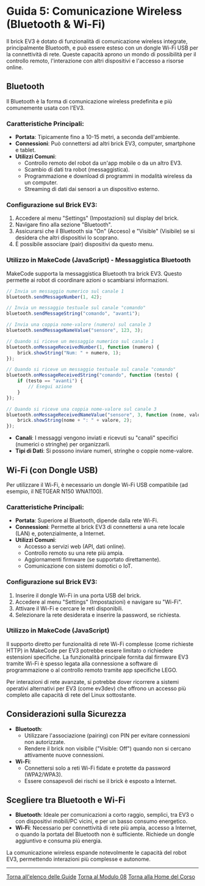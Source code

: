 # Guida 5: Comunicazione Wireless (Bluetooth & Wi-Fi)

Il brick EV3 è dotato di funzionalità di comunicazione wireless integrate, principalmente Bluetooth, e può essere esteso con un dongle Wi-Fi USB per la connettività di rete. Queste capacità aprono un mondo di possibilità per il controllo remoto, l'interazione con altri dispositivi e l'accesso a risorse online.

## Bluetooth

Il Bluetooth è la forma di comunicazione wireless predefinita e più comunemente usata con l'EV3.

### Caratteristiche Principali:
*   **Portata**: Tipicamente fino a 10-15 metri, a seconda dell'ambiente.
*   **Connessioni**: Può connettersi ad altri brick EV3, computer, smartphone e tablet.
*   **Utilizzi Comuni**:
    *   Controllo remoto del robot da un'app mobile o da un altro EV3.
    *   Scambio di dati tra robot (messaggistica).
    *   Programmazione e download di programmi in modalità wireless da un computer.
    *   Streaming di dati dai sensori a un dispositivo esterno.

### Configurazione sul Brick EV3:
1.  Accedere al menu "Settings" (Impostazioni) sul display del brick.
2.  Navigare fino alla sezione "Bluetooth".
3.  Assicurarsi che il Bluetooth sia "On" (Acceso) e "Visible" (Visibile) se si desidera che altri dispositivi lo scoprano.
4.  È possibile associare (pair) dispositivi da questo menu.

### Utilizzo in MakeCode (JavaScript) - Messaggistica Bluetooth

MakeCode supporta la messaggistica Bluetooth tra brick EV3. Questo permette ai robot di coordinare azioni o scambiarsi informazioni.

```javascript
// Invia un messaggio numerico sul canale 1
bluetooth.sendMessageNumber(1, 42);

// Invia un messaggio testuale sul canale "comando"
bluetooth.sendMessageString("comando", "avanti");

// Invia una coppia nome-valore (numero) sul canale 3
bluetooth.sendMessageNameValue("sensore", 123, 3);

// Quando si riceve un messaggio numerico sul canale 1
bluetooth.onMessageReceivedNumber(1, function (numero) {
    brick.showString("Num: " + numero, 1);
});

// Quando si riceve un messaggio testuale sul canale "comando"
bluetooth.onMessageReceivedString("comando", function (testo) {
    if (testo == "avanti") {
        // Esegui azione
    }
});

// Quando si riceve una coppia nome-valore sul canale 3
bluetooth.onMessageReceivedNameValue("sensore", 3, function (nome, valore) {
    brick.showString(nome + ": " + valore, 2);
});
```
*   **Canali**: I messaggi vengono inviati e ricevuti su "canali" specifici (numerici o stringhe) per organizzarli.
*   **Tipi di Dati**: Si possono inviare numeri, stringhe o coppie nome-valore.

## Wi-Fi (con Dongle USB)

Per utilizzare il Wi-Fi, è necessario un dongle Wi-Fi USB compatibile (ad esempio, il NETGEAR N150 WNA1100).

### Caratteristiche Principali:
*   **Portata**: Superiore al Bluetooth, dipende dalla rete Wi-Fi.
*   **Connessioni**: Permette al brick EV3 di connettersi a una rete locale (LAN) e, potenzialmente, a Internet.
*   **Utilizzi Comuni**:
    *   Accesso a servizi web (API, dati online).
    *   Controllo remoto su una rete più ampia.
    *   Aggiornamenti firmware (se supportato direttamente).
    *   Comunicazione con sistemi domotici o IoT.

### Configurazione sul Brick EV3:
1.  Inserire il dongle Wi-Fi in una porta USB del brick.
2.  Accedere al menu "Settings" (Impostazioni) e navigare su "Wi-Fi".
3.  Attivare il Wi-Fi e cercare le reti disponibili.
4.  Selezionare la rete desiderata e inserire la password, se richiesta.

### Utilizzo in MakeCode (JavaScript)

Il supporto diretto per funzionalità di rete Wi-Fi complesse (come richieste HTTP) in MakeCode per EV3 potrebbe essere limitato o richiedere estensioni specifiche. La funzionalità principale fornita dal firmware EV3 tramite Wi-Fi è spesso legata alla connessione a software di programmazione o al controllo remoto tramite app specifiche LEGO.

Per interazioni di rete avanzate, si potrebbe dover ricorrere a sistemi operativi alternativi per EV3 (come ev3dev) che offrono un accesso più completo alle capacità di rete del Linux sottostante.

## Considerazioni sulla Sicurezza

*   **Bluetooth**:
    *   Utilizzare l'associazione (pairing) con PIN per evitare connessioni non autorizzate.
    *   Rendere il brick non visibile ("Visible: Off") quando non si cercano attivamente nuove connessioni.
*   **Wi-Fi**:
    *   Connettersi solo a reti Wi-Fi fidate e protette da password (WPA2/WPA3).
    *   Essere consapevoli dei rischi se il brick è esposto a Internet.

## Scegliere tra Bluetooth e Wi-Fi

*   **Bluetooth**: Ideale per comunicazioni a corto raggio, semplici, tra EV3 o con dispositivi mobili/PC vicini, e per un basso consumo energetico.
*   **Wi-Fi**: Necessario per connettività di rete più ampia, accesso a Internet, o quando la portata del Bluetooth non è sufficiente. Richiede un dongle aggiuntivo e consuma più energia.

La comunicazione wireless espande notevolmente le capacità del robot EV3, permettendo interazioni più complesse e autonome.

---

[Torna all'elenco delle Guide](./README.md)
[Torna al Modulo 08](../README.md)
[Torna alla Home del Corso](../../../README.md)